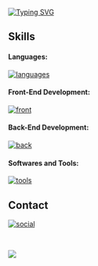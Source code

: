 [![Typing SVG](https://readme-typing-svg.herokuapp.com?font=Fira+Code&weight=500&size=30&pause=1000&vCenter=true&width=600&lines=Hi+there%2C+I'm+Oc%C3%A9an+%F0%9F%8C%8A;I+am+a+full-stack+developer)](#)

## Skills
#### Languages:
[![languages](https://skillicons.dev/icons?i=c,cpp,ts,js,rust,html,css,python,dart)](#)

#### Front-End Development:
[![front](https://skillicons.dev/icons?i=nuxt,vue,next,react,electron,vite,flutter)](#)

#### Back-End Development:
[![back](https://skillicons.dev/icons?i=django,actix,express,nodejs,nest,postgresql)](#)

#### Softwares and Tools:
[![tools](https://skillicons.dev/icons?i=git,docker,github,aws,vscode,figma)](#)

<!-- ## Stats -->
<!--
[![oc8's Top Langs](https://github-readme-stats.vercel.app/api/top-langs/?username=oc8)](#)
-->
<!--
[![oc8 Stats](https://github-readme-stats.vercel.app/api?username=oc8)](#)
-->

## Contact
[![social](https://skillicons.dev/icons?i=linkedin)](https://www.linkedin.com/in/oceandroz)

<br />
  
![](https://komarev.com/ghpvc/?username=oc8&color=007bff&label=Profile+Views&style=for-the-badge)

<!--
**oc8/oc8** is a ✨ _special_ ✨ repository because its `README.md` (this file) appears on your GitHub profile.

Here are some ideas to get you started:

- 🔭 I’m currently working on ...
- 🌱 I’m currently learning ...
- 👯 I’m looking to collaborate on ...
- 🤔 I’m looking for help with ...
- 💬 Ask me about ...
- 📫 How to reach me: ...
- 😄 Pronouns: ...
- ⚡ Fun fact: ...
-->
